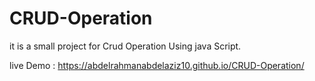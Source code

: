 # CRUD-Operation
it is a small project for Crud Operation Using java Script.

live Demo : https://abdelrahmanabdelaziz10.github.io/CRUD-Operation/
